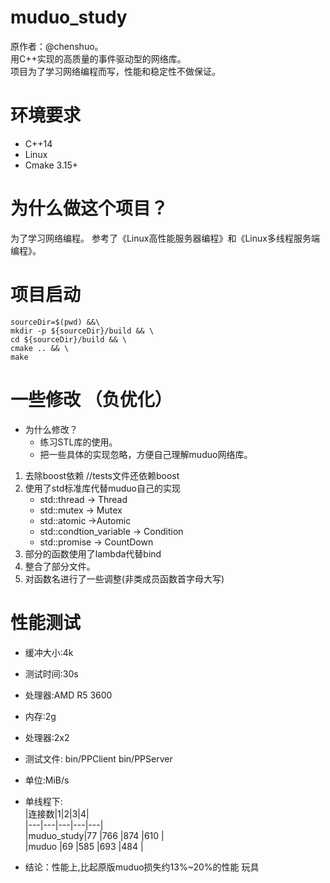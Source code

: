 # muduo_study  
原作者：@chenshuo。  
用C++实现的高质量的事件驱动型的网络库。  
项目为了学习网络编程而写，性能和稳定性不做保证。  
# 环境要求
- C++14
- Linux
- Cmake 3.15+
# 为什么做这个项目？  
为了学习网络编程。
参考了《Linux高性能服务器编程》和《Linux多线程服务端编程》。 
# 项目启动
```
sourceDir=$(pwd) &&\
mkdir -p ${sourceDir}/build && \
cd ${sourceDir}/build && \
cmake .. && \
make
```
# 一些修改 （负优化）
- 为什么修改？  
	- 练习STL库的使用。
	- 把一些具体的实现忽略，方便自己理解muduo网络库。  
1. 去除boost依赖 //tests文件还依赖boost  
2. 使用了std标准库代替muduo自己的实现  
	- std::thread -> Thread
	- std::mutex -> Mutex
	- std::atomic ->Automic
	- std::condtion_variable -> Condition	
	- std::promise -> CountDown
3. 部分的函数使用了lambda代替bind
4. 整合了部分文件。  
5. 对函数名进行了一些调整(非类成员函数首字母大写)  
# 性能测试
- 缓冲大小:4k
- 测试时间:30s  
- 处理器:AMD R5 3600  
- 内存:2g  
- 处理器:2x2  
- 测试文件: bin/PPClient bin/PPServer
- 单位:MiB/s  
- 单线程下:  
	|连接数|1|2|3|4|  
	|---|---|---|---|---|    
	|muduo_study|77  |766 |874 |610 |   
	|muduo 	    |69	 |585 |693 |484 |  
	

- 结论：性能上,比起原版muduo损失约13%~20%的性能 玩具
	




